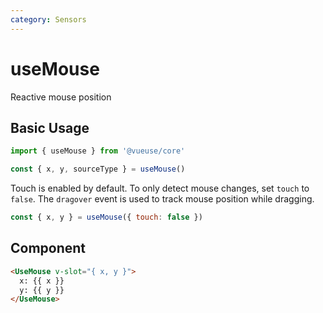 ```yaml
---
category: Sensors
---
```


# useMouse

Reactive mouse position

## Basic Usage

```js
import { useMouse } from '@vueuse/core'

const { x, y, sourceType } = useMouse()
```

Touch is enabled by default. To only detect mouse changes, set `touch` to `false`.
The `dragover` event is used to track mouse position while dragging.

```js
const { x, y } = useMouse({ touch: false })
```

## Component
```html
<UseMouse v-slot="{ x, y }">
  x: {{ x }}
  y: {{ y }}
</UseMouse>
```
